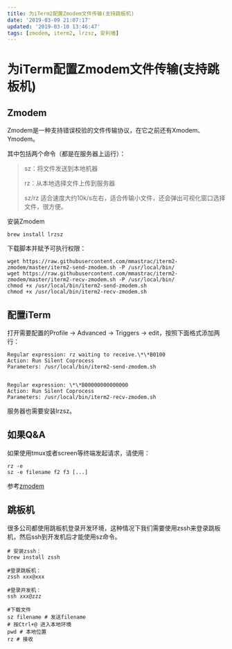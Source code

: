 ```yaml
---
title: 为iTerm2配置Zmodem文件传输(支持跳板机)
date: '2019-03-09 21:07:17'
updated: '2019-03-10 13:46:47'
tags: [zmodem, iterm2, lrzsz, 安利墙]
---
```

# 为iTerm配置Zmodem文件传输(支持跳板机)
## Zmodem
Zmodem是一种支持错误校验的文件传输协议，在它之前还有Xmodem、Ymodem。

其中包括两个命令（都是在服务器上运行）：
>sz：将文件发送到本地机器
>
>rz：从本地选择文件上传到服务器
>
>sz/rz 适合速度大约10k/s左右，适合传输小文件，还会弹出可视化窗口选择文件，很方便。

安装Zmodem
```shell
brew install lrzsz
```
下载脚本并赋予可执行权限：

```shell
wget https://raw.githubusercontent.com/mmastrac/iterm2-zmodem/master/iterm2-send-zmodem.sh -P /usr/local/bin/
wget https://raw.githubusercontent.com/mmastrac/iterm2-zmodem/master/iterm2-recv-zmodem.sh -P /usr/local/bin/
chmod +x /usr/local/bin/iterm2-send-zmodem.sh
chmod +x /usr/local/bin/iterm2-recv-zmodem.sh
```

## 配置iTerm
打开需要配置的Profile -> Advanced -> Triggers -> edit，按照下面格式添加两行：

```shell
Regular expression: rz waiting to receive.\*\*B0100 
Action: Run Silent Coprocess 
Parameters: /usr/local/bin/iterm2-send-zmodem.sh

  
Regular expression: \*\*B00000000000000 
Action: Run Silent Coprocess 
Parameters: /usr/local/bin/iterm2-recv-zmodem.sh
```
服务器也需要安装lrzsz。

## 如果Q&A
如果使用tmux或者screen等终端发起请求，请使用：

```
rz -e 
sz -e filename f2 f3 [...]
```
参考[zmodem](https://github.com/mmastrac/iterm2-zmodem)


## 跳板机
很多公司都使用跳板机登录开发环境，这种情况下我们需要使用zssh来登录跳板机，然后ssh到开发机后才能使用sz命令。

```shell
# 安装zssh：
brew install zssh

#登录跳板机：
zssh xxx@xxx

#登录开发机：
ssh xxx@zzz

#下载文件
sz filename # 发送filename
# 按Ctrl+@ 进入本地环境
pwd # 本地位置
rz # 接收
```